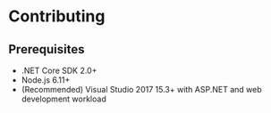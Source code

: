 # Contributing
## Prerequisites
* .NET Core SDK 2.0+
* Node.js 6.11+
* (Recommended) Visual Studio 2017 15.3+ with ASP.NET and web development workload